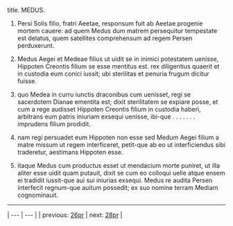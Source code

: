 title. MEDUS.



1. Persi Solis filio, fratri Aeetae, responsum fuit ab Aeetae progenie mortem cauere: ad quem Medus dum matrem persequitur tempestate est delatus, quem satellites comprehensum ad regem Persen perduxerunt.



2. Medus Aegei et Medeae filius ut uidit se in inimici potestatem uenisse, Hippoten Creontis filium se esse mentitus est. rex diligentius quaerit et in custodia eum conici iussit; ubi sterilitas et penuria frugum dicitur fuisse.



3. quo Medea in curru iunctis draconibus cum uenisset, regi se sacerdotem Dianae ementita est; dixit sterilitatem se expiare posse, et cum a rege audisset Hippoten Creontis filium in custodia haberi, arbitrans eum patris iniuriam exsequi uenisse, ibi-que . . . . . . . imprudens filium prodidit.



4. nam regi persuadet eum Hippoten non esse sed Medum Aegei filium a matre missum ut regem interficeret, petit-que ab eo ut interficiendus sibi traderetur, aestimans Hippoten esse.



5. itaque Medus cum productus esset ut mendacium morte puniret, ut illa aliter esse uidit quam putauit, dixit se cum eo colloqui uelle atque ensem ei tradidit iussit-que aui sui iniurias exsequi. Medus re audita Persen interfecit regnum-que auitum possedit; ex suo nomine terram Mediam cognominauit.



---

| --- | --- |
| previous: [26pr](../26pr/) | next: [28pr](../28pr/) |